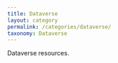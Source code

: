 ```yaml
---
title: Dataverse
layout: category
permalink: /categories/dataverse/
taxonomy: Dataverse
---
```

Dataverse resources.
